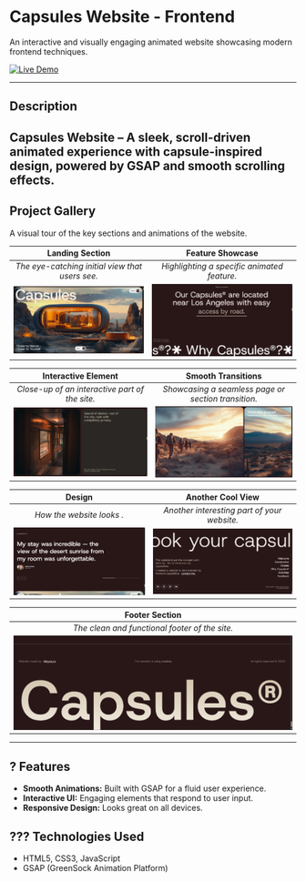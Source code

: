 # Capsules Website - Frontend

An interactive and visually engaging animated website showcasing modern frontend techniques.

[![Live Demo](https://img.shields.io/badge/Live-Demo-brightgreen?style=for-the-badge)](https://capsules-website-frontend.vercel.app/)

---

##  Description
Capsules Website – A sleek, scroll-driven animated experience with capsule-inspired design, powered by GSAP and smooth scrolling effects.
---

##  Project Gallery

A visual tour of the key sections and animations of the website.

| Landing Section | Feature Showcase |
| :---: | :---: |
| *The eye-catching initial view that users see.* | *Highlighting a specific animated feature.* |
| ![Landing Section Screenshot](/images/Screenshot-1.png) | ![Feature Showcase Screenshot](/images/Screenshot-2.png) |

| Interactive Element | Smooth Transitions |
| :---: | :---: |
| *Close-up of an interactive part of the site.* | *Showcasing a seamless page or section transition.* |
| ![Interactive Element Screenshot](/images/Screenshot-3.png) | ![Transition Screenshot](/images/Screenshot-4.png) |

|  Design | Another Cool View |
| :---: | :---: |
| *How the website looks .* | *Another interesting part of your website.* |
| ![Responsive View Screenshot](/images/Screenshot-5.png) | ![Cool View Screenshot](/images/Screenshot--6.png) |

| **Footer Section** |
| :---: |
| *The clean and functional footer of the site.* |
| ![Footer Screenshot](/images/Screenshot-7.png) |

---

## ? Features

- **Smooth Animations:** Built with GSAP for a fluid user experience.
- **Interactive UI:** Engaging elements that respond to user input.
- **Responsive Design:** Looks great on all devices.

## ??? Technologies Used

- HTML5, CSS3, JavaScript
- GSAP (GreenSock Animation Platform)

